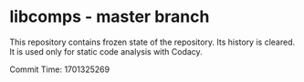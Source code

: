 # libcomps - master branch

This repository contains frozen state of the repository.
Its history is cleared. It is used only for static code
analysis with Codacy.

Commit Time: 1701325269